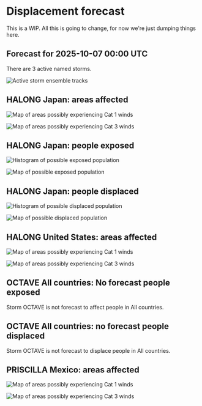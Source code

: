 # Displacement forecast

This is a WIP. All this is going to change, for now we're just dumping things here.

## Forecast for 2025-10-07 00:00 UTC

There are 3 active named storms.

![Active storm ensemble tracks](ECMWF_TC_tracks_20251007000000.png)


## HALONG Japan: areas affected

![Map of areas possibly experiencing Cat 1 winds](impact-map_TC_ECMWF_ens_HALONG_2025-10-07_00UTC_JPN_cat1.png)


![Map of areas possibly experiencing Cat 3 winds](impact-map_TC_ECMWF_ens_HALONG_2025-10-07_00UTC_JPN_cat3.png)


## HALONG Japan: people exposed

![Histogram of possible exposed population](impact-histogram_TC_ECMWF_ens_HALONG_2025-10-07_00UTC_JPN_exposed.png)

![Map of possible exposed population](impact-map_TC_ECMWF_ens_HALONG_2025-10-07_00UTC_JPN_exposed.png)


## HALONG Japan: people displaced

![Histogram of possible displaced population](impact-histogram_TC_ECMWF_ens_HALONG_2025-10-07_00UTC_JPN_displaced.png)


![Map of possible displaced population](impact-map_TC_ECMWF_ens_HALONG_2025-10-07_00UTC_JPN_displaced.png)


## HALONG United States: areas affected

![Map of areas possibly experiencing Cat 1 winds](impact-map_TC_ECMWF_ens_HALONG_2025-10-07_00UTC_USA_cat1.png)


![Map of areas possibly experiencing Cat 3 winds](impact-map_TC_ECMWF_ens_HALONG_2025-10-07_00UTC_USA_cat3.png)


## OCTAVE All countries: No forecast people exposed

Storm OCTAVE is not forecast to affect people in All countries.


## OCTAVE All countries: no forecast people displaced

Storm OCTAVE is not forecast to displace people in All countries.


## PRISCILLA Mexico: areas affected

![Map of areas possibly experiencing Cat 1 winds](impact-map_TC_ECMWF_ens_PRISCILLA_2025-10-07_00UTC_MEX_cat1.png)


![Map of areas possibly experiencing Cat 3 winds](impact-map_TC_ECMWF_ens_PRISCILLA_2025-10-07_00UTC_MEX_cat3.png)



